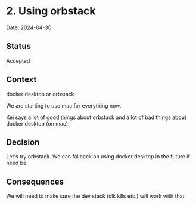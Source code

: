 # 2. Using orbstack

Date: 2024-04-30

## Status

Accepted

## Context

docker desktop or orbstack

We are starting to use mac for everything now.

Kei says a lot of good things about orbstack and a lot of bad things about
docker desktop (on mac).

## Decision

Let's try orbstack. We can fallback on using docker desktop in the future if
need be.

## Consequences

We will need to make sure the dev stack (clk k8s etc.) will work with that.
